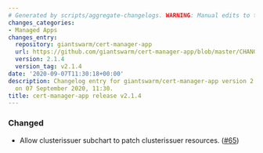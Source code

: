 ```yaml
---
# Generated by scripts/aggregate-changelogs. WARNING: Manual edits to this files will be overwritten.
changes_categories:
- Managed Apps
changes_entry:
  repository: giantswarm/cert-manager-app
  url: https://github.com/giantswarm/cert-manager-app/blob/master/CHANGELOG.md#214---2020-09-07
  version: 2.1.4
  version_tag: v2.1.4
date: '2020-09-07T11:30:18+00:00'
description: Changelog entry for giantswarm/cert-manager-app version 2.1.4, published
  on 07 September 2020, 11:30.
title: cert-manager-app release v2.1.4
---
```


### Changed
- Allow clusterissuer subchart to patch clusterissuer resources. ([#65](https://github.com/giantswarm/cert-manager-app/pull/65))
